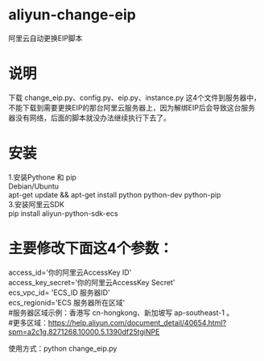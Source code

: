 # aliyun-change-eip
阿里云自动更换EIP脚本

# 说明
下载 change_eip.py、config.py、eip.py、instance.py 这4个文件到服务器中，不能下载到需要更换EIP的那台阿里云服务器上，因为解绑EIP后会导致这台服务器没有网络，后面的脚本就没办法继续执行下去了。

# 安装
1.安装Pythone 和 pip  
Debian/Ubuntu  
apt-get update && apt-get install python python-dev python-pip  
3.安装阿里云SDK  
pip install aliyun-python-sdk-ecs  

# 主要修改下面这4个参数：
access_id='你的阿里云AccessKey ID'  
access_key_secret='你的阿里云AccessKey Secret'  
ecs_vpc_id= 'ECS_ID 服务器ID'  
ecs_regionid='ECS 服务器所在区域'  
#服务器区域示例：香港写 cn-hongkong、新加坡写 ap-southeast-1 。  
#更多区域：https://help.aliyun.com/document_detail/40654.html?spm=a2c1g.8271268.10000.5.1390df25tgiNPE  

使用方式：python change_eip.py
